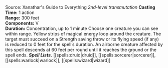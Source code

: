 Source: Xanathar's Guide to Everything
*2nd-level transmutation*
**Casting Time:** 1 action  
**Range:** 300 feet  
**Components:** V  
**Duration:** Concentration, up to 1 minute
Choose one creature you can see within range. Yellow strips of magical energy loop around the creature. The target must succeed on a Strength saving throw or its flying speed (if any) is reduced to 0 feet for the spell’s duration. An airborne creature affected by this spell descends at 60 feet per round until it reaches the ground or the spell ends.
***Spell Lists.*** [[spells:druid|druid]], [[spells:sorcerer|sorcerer]], [[spells:warlock|warlock]], [[spells:wizard|wizard]]